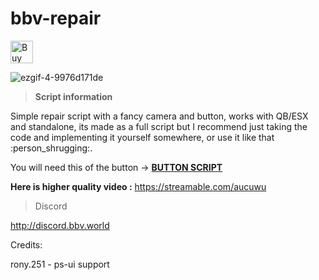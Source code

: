 # bbv-repair
<a href='https://ko-fi.com/G2G0N78P7' target='_blank'><img height='36' style='border:0px;height:36px;' src='https://storage.ko-fi.com/cdn/kofi2.png?v=3' border='0' alt='Buy Me a Coffee at ko-fi.com' /></a>

![ezgif-4-9976d171de](https://github.com/BuddyNotFound/bbv-repair/assets/74051918/251ee8fa-dc2c-4dab-82d0-eb1bf733dfb5)


> **Script information** 

Simple repair script with a fancy camera and button, works with QB/ESX and standalone, its made as a full script but I recommend just taking the code and implementing it yourself somewhere, or use it like that :person_shrugging:.

You will need this of the button -> **[BUTTON SCRIPT](https://forum.cfx.re/t/free-interact-button/5152798/3)**

**Here is higher quality video :** 
https://streamable.com/aucuwu

> Discord

http://discord.bbv.world

Credits:

rony.251 - ps-ui support
